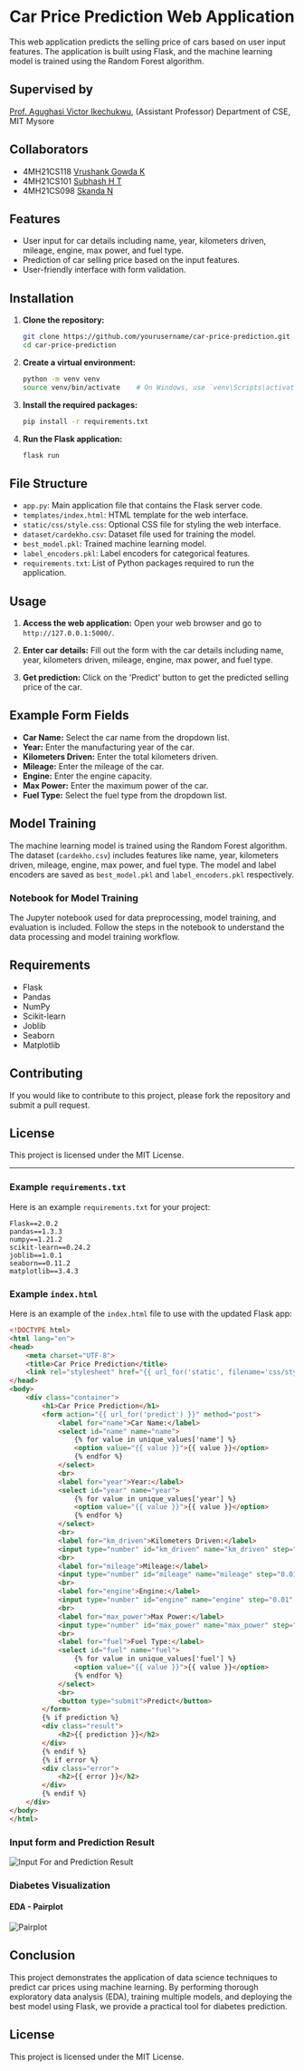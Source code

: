 # Car Price Prediction Web Application

This web application predicts the selling price of cars based on user input features. The application is built using Flask, and the machine learning model is trained using the Random Forest algorithm.

## Supervised by
[Prof. Agughasi Victor Ikechukwu](https://github.com/Victor-Ikechukwu), (Assistant Professor) Department of CSE, MIT Mysore

## Collaborators
- 4MH21CS118 [Vrushank Gowda K](https://github.com/vrushank-11)
- 4MH21CS101 [Subhash H T](https://github.com/Subhashdarya)
- 4MH21CS098 [Skanda N](https://github.com/Skanda2809)

## Features

- User input for car details including name, year, kilometers driven, mileage, engine, max power, and fuel type.
- Prediction of car selling price based on the input features.
- User-friendly interface with form validation.

## Installation

1. **Clone the repository:**
    ```sh
    git clone https://github.com/yourusername/car-price-prediction.git
    cd car-price-prediction
    ```

2. **Create a virtual environment:**
    ```sh
    python -m venv venv
    source venv/bin/activate    # On Windows, use `venv\Scripts\activate`
    ```

3. **Install the required packages:**
    ```sh
    pip install -r requirements.txt
    ```

4. **Run the Flask application:**
    ```sh
    flask run
    ```

## File Structure

- `app.py`: Main application file that contains the Flask server code.
- `templates/index.html`: HTML template for the web interface.
- `static/css/style.css`: Optional CSS file for styling the web interface.
- `dataset/cardekho.csv`: Dataset file used for training the model.
- `best_model.pkl`: Trained machine learning model.
- `label_encoders.pkl`: Label encoders for categorical features.
- `requirements.txt`: List of Python packages required to run the application.

## Usage

1. **Access the web application:**
    Open your web browser and go to `http://127.0.0.1:5000/`.

2. **Enter car details:**
    Fill out the form with the car details including name, year, kilometers driven, mileage, engine, max power, and fuel type.

3. **Get prediction:**
    Click on the 'Predict' button to get the predicted selling price of the car.

## Example Form Fields

- **Car Name:** Select the car name from the dropdown list.
- **Year:** Enter the manufacturing year of the car.
- **Kilometers Driven:** Enter the total kilometers driven.
- **Mileage:** Enter the mileage of the car.
- **Engine:** Enter the engine capacity.
- **Max Power:** Enter the maximum power of the car.
- **Fuel Type:** Select the fuel type from the dropdown list.

## Model Training

The machine learning model is trained using the Random Forest algorithm. The dataset (`cardekho.csv`) includes features like name, year, kilometers driven, mileage, engine, max power, and fuel type. The model and label encoders are saved as `best_model.pkl` and `label_encoders.pkl` respectively.

### Notebook for Model Training

The Jupyter notebook used for data preprocessing, model training, and evaluation is included. Follow the steps in the notebook to understand the data processing and model training workflow.

## Requirements

- Flask
- Pandas
- NumPy
- Scikit-learn
- Joblib
- Seaborn
- Matplotlib

## Contributing

If you would like to contribute to this project, please fork the repository and submit a pull request.

## License

This project is licensed under the MIT License.

---

### Example `requirements.txt`

Here is an example `requirements.txt` for your project:

```
Flask==2.0.2
pandas==1.3.3
numpy==1.21.2
scikit-learn==0.24.2
joblib==1.0.1
seaborn==0.11.2
matplotlib==3.4.3
```

### Example `index.html`

Here is an example of the `index.html` file to use with the updated Flask app:

```html
<!DOCTYPE html>
<html lang="en">
<head>
    <meta charset="UTF-8">
    <title>Car Price Prediction</title>
    <link rel="stylesheet" href="{{ url_for('static', filename='css/style.css') }}">
</head>
<body>
    <div class="container">
        <h1>Car Price Prediction</h1>
        <form action="{{ url_for('predict') }}" method="post">
            <label for="name">Car Name:</label>
            <select id="name" name="name">
                {% for value in unique_values['name'] %}
                <option value="{{ value }}">{{ value }}</option>
                {% endfor %}
            </select>
            <br>
            <label for="year">Year:</label>
            <select id="year" name="year">
                {% for value in unique_values['year'] %}
                <option value="{{ value }}">{{ value }}</option>
                {% endfor %}
            </select>
            <br>
            <label for="km_driven">Kilometers Driven:</label>
            <input type="number" id="km_driven" name="km_driven" step="0.01" required>
            <br>
            <label for="mileage">Mileage:</label>
            <input type="number" id="mileage" name="mileage" step="0.01" required>
            <br>
            <label for="engine">Engine:</label>
            <input type="number" id="engine" name="engine" step="0.01" required>
            <br>
            <label for="max_power">Max Power:</label>
            <input type="number" id="max_power" name="max_power" step="0.01" required>
            <br>
            <label for="fuel">Fuel Type:</label>
            <select id="fuel" name="fuel">
                {% for value in unique_values['fuel'] %}
                <option value="{{ value }}">{{ value }}</option>
                {% endfor %}
            </select>
            <br>
            <button type="submit">Predict</button>
        </form>
        {% if prediction %}
        <div class="result">
            <h2>{{ prediction }}</h2>
        </div>
        {% endif %}
        {% if error %}
        <div class="error">
            <h2>{{ error }}</h2>
        </div>
        {% endif %}
    </div>
</body>
</html>
```

### Input form and Prediction Result
![ Input For and Prediction Result](https://github.com/vrushank-11/Car_Price_Prediction/blob/main/images/carprice.png)

### Diabetes Visualization

#### EDA - Pairplot
![Pairplot](https://github.com/vrushank-11/Car_Price_Prediction/blob/main/images/pair_plot.png)

## Conclusion

This project demonstrates the application of data science techniques to predict car prices using machine learning. By performing thorough exploratory data analysis (EDA), training multiple models, and deploying the best model using Flask, we provide a practical tool for diabetes prediction.

## License
This project is licensed under the MIT License.

